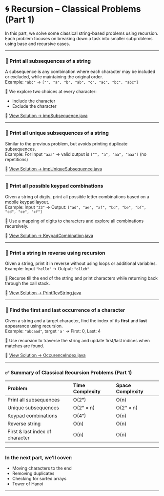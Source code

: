 # 🌀 Recursion – Classical Problems (Part 1)

In this part, we solve some classical string-based problems using recursion. Each problem focuses on breaking down a task into smaller subproblems using base and recursive cases.

---

### 🔹 Print all subsequences of a string

A subsequence is any combination where each character may be included or excluded, while maintaining the original order.  
Example: `"abc"` → `["", "a", "b", "ab", "c", "ac", "bc", "abc"]`

📌 We explore two choices at every character:
- Include the character
- Exclude the character

🔗 [View Solution → impSubsequence.java](https://github.com/verma-suraj/Java-DSA-100Days-Challenge/blob/6c93017ba64d3d5dec7fcd110bb9df0f7f1352d2/Day_15/Practice_Problems/impSubsequence.java)

---

### 🔹 Print all **unique** subsequences of a string

Similar to the previous problem, but avoids printing duplicate subsequences.  
Example: For input `"aaa"` → valid output is `["", "a", "aa", "aaa"]` (no repetitions)


🔗 [View Solution → impUniqueSubsequence.java](https://github.com/verma-suraj/Java-DSA-100Days-Challenge/blob/6c93017ba64d3d5dec7fcd110bb9df0f7f1352d2/Day_15/Practice_Problems/impUniqueSubsequence.java)

---

### 🔹 Print all possible keypad combinations

Given a string of digits, print all possible letter combinations based on a mobile keypad layout.  
Example: Input `"23"` → Output: `["ad", "ae", "af", "bd", "be", "bf", "cd", "ce", "cf"]`

📌 Use a mapping of digits to characters and explore all combinations recursively.

🔗 [View Solution → KeypadCombination.java](https://github.com/verma-suraj/Java-DSA-100Days-Challenge/blob/6c93017ba64d3d5dec7fcd110bb9df0f7f1352d2/Day_15/Practice_Problems/KeypadCombination.java)

---

### 🔹 Print a string in reverse using recursion

Given a string, print it in reverse without using loops or additional variables.  
Example: Input `"hello"` → Output: `"olleh"`

📌 Recurse till the end of the string and print characters while returning back through the call stack.

🔗 [View Solution → PrintRevString.java](https://github.com/verma-suraj/Java-DSA-100Days-Challenge/blob/6c93017ba64d3d5dec7fcd110bb9df0f7f1352d2/Day_15/Practice_Problems/PrintRevString.java)

---

### 🔹 Find the first and last occurrence of a character

Given a string and a target character, find the index of its **first** and **last** appearance using recursion.  
Example: `"abcaad"`, target `'a'` → First: 0, Last: 4

📌 Use recursion to traverse the string and update first/last indices when matches are found.

🔗 [View Solution → OccurenceIndex.java](https://github.com/verma-suraj/Java-DSA-100Days-Challenge/blob/6c93017ba64d3d5dec7fcd110bb9df0f7f1352d2/Day_15/Practice_Problems/OccurenceIndex.java)

---

### ✅ Summary of Classical Recursion Problems (Part 1)

| Problem                             | Time Complexity | Space Complexity   |
| :---------------------------------- | :-------------- | :----------------- |
| Print all subsequences              | O(2ⁿ)           | O(n)               |
| Unique subsequences                 | O(2ⁿ × n)       | O(2ⁿ × n)          |
| Keypad combinations                 | O(4ⁿ)           | O(n)               |
| Reverse string                      | O(n)            | O(n)               |
| First & last index of character     | O(n)            | O(n)               |

---

### In the next part, we’ll cover:
- Moving characters to the end  
- Removing duplicates  
- Checking for sorted arrays  
- Tower of Hanoi

---
